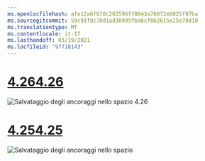 ```yaml
---
ms.openlocfilehash: afe12a6f678c202596ff0843a76072e6025f97ba
ms.sourcegitcommit: 59c91f8c70d1ad30995fba6cf862615e25e78d10
ms.translationtype: MT
ms.contentlocale: it-IT
ms.lasthandoff: 03/19/2021
ms.locfileid: "97718143"
---
```

# <a name="426"></a>[<span data-ttu-id="76b8f-101">4.26</span><span class="sxs-lookup"><span data-stu-id="76b8f-101">4.26</span></span>](#tab/426)

![Salvataggio degli ancoraggi nello spazio 4.26](../images/local-spatial-anchors-img-02.png)

# <a name="425"></a>[<span data-ttu-id="76b8f-103">4.25</span><span class="sxs-lookup"><span data-stu-id="76b8f-103">4.25</span></span>](#tab/425)

![Salvataggio degli ancoraggi nello spazio](../images/unreal-spatialanchors-save.PNG)
